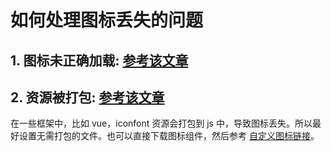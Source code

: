 # 如何处理图标丢失的问题

## 1. 图标未正确加载: [参考该文章](./customIconFontHref.md)

## 2. 资源被打包: [参考该文章](./install.md)

在一些框架中，比如 vue，iconfont 资源会打包到 js 中，导致图标丢失。所以最好设置无需打包的文件。也可以直接下载图标组件，然后参考 [自定义图标链接](./customIconFontHref.md)。
